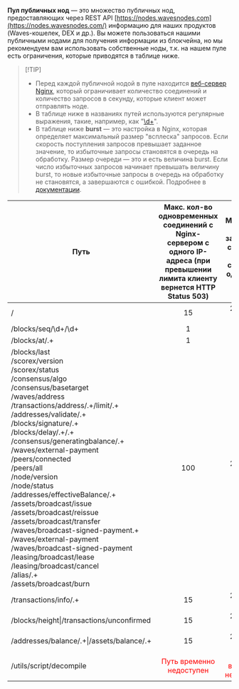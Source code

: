 **Пул публичных нод** — это множество публичных нод, предоставляющих через REST API [https://nodes.wavesnodes.com](https://nodes.wavesnodes.com/) информацию для наших продуктов \(Waves-кошелек, DEX и др.\). Вы можете пользоваться нашими публичными нодами для получения информации из блокчейна, но мы рекомендуем вам использовать собственные ноды, т.к. на нашем пуле есть ограничения, которые приводятся в таблице ниже.

> \[!TIP\]
>
> * Перед каждой публичной нодой в пуле находится [веб-сервер Nginx](https://www.nginx.com/), который ограничивает количество соединений и количество запросов в секунду, которые клиент может отправлять ноде.
> * В таблице ниже в названиях путей используются регулярные выражения, такие, например, как "[\d+](https://stackoverflow.com/questions/2841550/what-does-d-mean-in-regular-expression-terms)".
> * В таблице ниже **burst** — это настройка в Nginx, которая определяет максимальный размер "всплеска" запросов. Если скорость поступления запросов превышает заданное значение, то избыточные запросы становятся в очередь на обработку. Размер очереди — это и есть величина burst. Если число избыточных запросов начинает превышать величину burst, то новые избыточные запросы в очередь на обработку не становятся, а завершаются с ошибкой. Подробнее в [документации](http://nginx.org/ru/docs/http/ngx_http_limit_req_module.html).

| Путь | Макс. кол-во одновременных соединений с Nginx-сервером с одного IP-адреса \(при превышении лимита клиенту вернется HTTP Status 503\) | Макс. кол-во запросов в секунду к Nginx-серверу с одного IP-адреса |
| --- | :---: | :---: |
| / | 15 | 20 \(burst 50\) |
| /blocks/seq/\d+/\d+ | 1 | 1 |
| /blocks/at/.+ | 1 | 1 |
| /blocks/last<br/>/scorex/version<br/>/scorex/status<br/>/consensus/algo<br/>/consensus/basetarget<br/>/waves/address<br/>/transactions/address/.+/limit/.+<br/>/addresses/validate/.+<br/>/blocks/signature/.+<br/>/blocks/delay/.+/.+<br/>/consensus/generatingbalance/.+<br/>/waves/external-payment<br/>/peers/connected<br/>/peers/all<br/>/node/version<br/>/node/status<br/>/addresses/effectiveBalance/.+<br/>/assets/broadcast/issue<br/>/assets/broadcast/reissue<br/>/assets/broadcast/transfer<br/>/waves/broadcast-signed-payment.+<br/>/waves/external-payment<br/>/waves/broadcast-signed-payment<br/>/leasing/broadcast/lease<br/>/leasing/broadcast/cancel<br/>/alias/.+<br/>/assets/broadcast/burn |  100|  20 (burst 50)|
| /transactions/info/.+ | 15 | 20 (burst 50) |
|  /blocks/height\|/transactions/unconfirmed| 15 | 20 (burst 50) |
| /addresses/balance/.+\|/assets/balance/.+ | 15 | 20 (burst 50) |
| /utils/script/decompile  | <span style="color:red">Путь временно недоступен</span>| <span style="color:red">Путь временно недоступен</span> |



